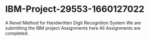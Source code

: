 # IBM-Project-29553-1660127022
A Novel Method for Handwritten Digit Recognition System
We are submitting the IBM project Assignments here
All Assignments are completed.
